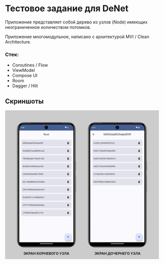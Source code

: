 # Тестовое задание для DeNet

Приложение представляет собой дерево из узлов (Node) имеющих неограниченное количеством потомков.

Приложение многомодульное, написано с архитектурой MVI / Clean Architecture.

### Стек:
- Coroutines / Flow
- ViewModel
- Compose UI
- Room
- Dagger / Hilt

## Скриншоты
![Screens](./screens/group.png)

